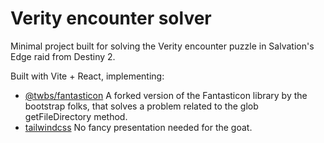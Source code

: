 # Verity encounter solver

Minimal project built for solving the Verity encounter puzzle in Salvation's Edge raid from Destiny 2.

Built with Vite + React, implementing:

- [@twbs/fantasticon](https://github.com/twbs/fantasticon) A forked version of the Fantasticon library by the bootstrap folks, that solves a problem related to the glob getFileDirectory method.
- [tailwindcss](https://tailwindcss.com/) No fancy presentation needed for the goat.
